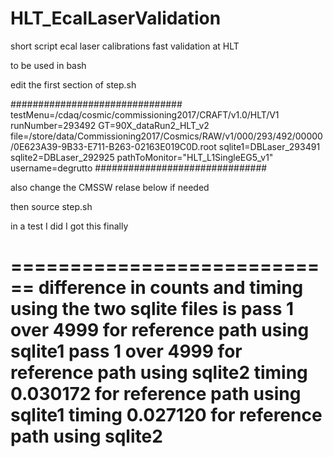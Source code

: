 # HLT_EcalLaserValidation
short script ecal laser calibrations fast validation at HLT

to be used in bash

edit the first section of step.sh

###############################
testMenu=/cdaq/cosmic/commissioning2017/CRAFT/v1.0/HLT/V1
runNumber=293492
GT=90X_dataRun2_HLT_v2
file=/store/data/Commissioning2017/Cosmics/RAW/v1/000/293/492/00000/0E623A39-9B33-E711-B263-02163E019C0D.root
sqlite1=DBLaser_293491
sqlite2=DBLaser_292925
pathToMonitor="HLT_L1SingleEG5_v1"
username=degrutto
###############################

also change the CMSSW relase below if needed


then source step.sh

in a test I did I got this finally

============================
difference in counts and timing using the two sqlite files is 
pass  1  over  4999  for reference path using  sqlite1
pass  1  over  4999  for reference path using  sqlite2
timing 0.030172  for reference path using sqlite1
timing 0.027120  for reference path using sqlite2
============================
